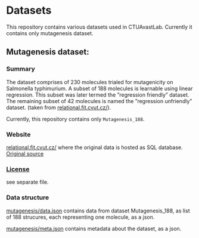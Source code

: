 # Datasets

This repository contains various datasets used in CTUAvastLab. 
Currently it contains only mutagenesis dataset.

## Mutagenesis dataset:

### Summary
The dataset comprises of 230 molecules trialed for mutagenicity on Salmonella typhimurium. A subset of 188 molecules
 is learnable using linear regression. This subset was later termed the ”regression friendly” dataset. The remaining
 subset of 42 molecules is named the ”regression unfriendly” dataset. 
(taken from [relational.fit.cvut.cz/](https://relational.fit.cvut.cz/dataset/Mutagenesis)).

Currently, this repository contains only `Mutagenesis_188`.

### Website
[relational.fit.cvut.cz/](https://relational.fit.cvut.cz/dataset/Mutagenesis) where the original data is hosted as 
SQL database.
[Original source](http://www.cs.ox.ac.uk/activities/machlearn/mutagenesis.html) 

### [License](LICENSE)

see separate file.

### Data structure

[mutagenesis/data.json](mutagenesis/data.json) contains data from dataset Mutagenesis_188, as list of 188 strucures, 
each representing one molecule, as a json.

[mutagenesis/meta.json](mutagenesis/meta.json) contains metadata about the dataset, as a json.
